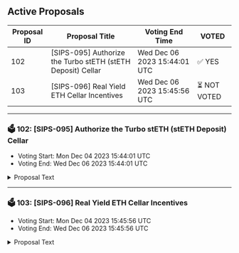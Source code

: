 ## Active Proposals

| Proposal ID | Proposal Title | Voting End Time | VOTED |
|-------------|----------------|-----------------|-------|
| 102 | [SIPS-095] Authorize the Turbo stETH (stETH Deposit) Cellar | Wed Dec 06 2023 15:44:01 UTC | ✅ YES |
| 103 | [SIPS-096] Real Yield ETH Cellar Incentives | Wed Dec 06 2023 15:45:56 UTC | ⏳ NOT VOTED |

---

### 🗳 102: [SIPS-095] Authorize the Turbo stETH (stETH Deposit) Cellar
- Voting Start: Mon Dec 04 2023 15:44:01 UTC
- Voting End: Wed Dec 06 2023 15:44:01 UTC

<details>
<summary>Proposal Text</summary>
 
This proposal is for the authorization of the Turbo stETH (stETH Deposit) Cellar. The strategy for the cellar is provided by Seven Seas Capital.nnThe goal of the strategy is to provide a way for users to directly deposit stETH into Turbo STETH (instead of first converting to WETH). More information about the strategy, including strategy description can be found in the original forum post:nnhttps://community.sommelier.finance/t/sips-095-turbo-steth-steth-deposit-cellar-proposal/1219nnIf approved, the chain will accept signed function calls submitted to the cellar contract from the strategy provider.nn-------------------------------------------------------------------nnName: Turbo STETH (STETH Deposit)nnCellar share token: TurboSTETH2nnPlatform fee: 1% (0.85% for strategy provider + 0.15% for protocol)nnPerformance fee: 0%nnStrategy providers: Seven Seas CapitalnnCellar address: 0xc7372Ab5dd315606dB799246E8aA112405abAeFfnnEtherscan: https://etherscan.io/address/0xc7372Ab5dd315606dB799246E8aA112405abAeFfnnSource: https://github.com/PeggyJV/cellar-contracts/blob/main/src/base/Cellar.solnnAudits (Macro): https://0xmacro.com/library/audits/sommelier-9.htmlnn
</details>

---

### 🗳 103: [SIPS-096] Real Yield ETH Cellar Incentives
- Voting Start: Mon Dec 04 2023 15:45:56 UTC
- Voting End: Wed Dec 06 2023 15:45:56 UTC

<details>
<summary>Proposal Text</summary>
 
This proposal is intended to authorize a one-time transfer of 400,000 SOMM from the community pool to the CellarStaking contract, which is used to incentivize Real Yield ETH cellar depositors on Ethereum Mainnet.nnSee the corresponding forum post for more details: https://community.sommelier.finance/t/sips-096-upcoming-real-yield-eth-liquidity-mining-incentives-proposal/1220
</details>
